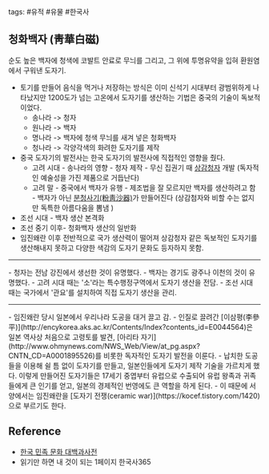 tags: #유적 #유물 #한국사 

## 청화백자 (靑華白磁)
순도 높은 백자에 청색에 코발트 안료로 무늬를 그리고, 그 위에 투명유약을 입혀 환원염에서 구워낸 도자기.

- 토기를 만들어 음식을 먹거나 저장하는 방식은 이미 신석기 시대부터 광범위하게 나타났지만 1200도가 넘는 고온에서 도자기를 생산하는 기법은 중국의 기술이 독보적이었다.
	- 송나라 -> 청자
	- 원나라 -> 백자
	- 명나라 -> 백자에 청색 무늬를 새겨 넣은 청화백자
	- 청나라 -> 각양각색의 화려한 도자기를 제작
- 중국 도자기의 발전사는 한국 도자기의 발전사에 직접적인 영향을 줬다.
	- 고려 시대 - 송나라의 영향 - 청자 제작 - 무신 집권기 때 [상감청자](http://study.zum.com/book/13511) 개발 (독자적인 예술성을 가진 제품으로 거듭난다)
	- 고려 말 - 중국에서 백자가 유행 - 제조법을 잘 모르지만 백자를 생산하려고 함 - 백자가 아닌 [분청사기(粉靑沙器)](http://encykorea.aks.ac.kr/Contents/Item/E0024868)가 만들어진다 (상감첨자와 비할 수는 없지만 독특한 아름다움을 뽐냄 )
- 조선 시대 - 백자 생산 본격화 
- 조선 중기 이후- 청화백자 생산의 일반화
- 임진왜란 이후 전반적으로 국가 생산력이 떨어져 상감청자 같은 독보적인 도자기를 생산해내지 못하고 다양한 색감의 도자기 문화도 등자하지 못함.
<hr />
- 청자는 전남 강진에서 생선한 것이 유명했다.
- 백자는 경기도 광주나 이천의 것이 유명했다.
- 고려 시대 때는 '소'라는 특수행정구역에서 도자기 생산을 전담.
- 조선 시대 때는 국가에서 '관요'를 설치하여 직접 도자기 생산을 관리.
<hr />
- 임진왜란 당시 일본에서 우리나라 도공을 대거 끌고 감.
- 인질로 끌려간 [이삼평(李參平)](http://encykorea.aks.ac.kr/Contents/Index?contents_id=E0044564)은 일본 역사상 처음으로 고령토를 발견, [아리타 자기](http://www.ohmynews.com/NWS_Web/View/at_pg.aspx?CNTN_CD=A0001895526)를 비롯한 독자적인 도자기 발전을 이룬다.
- 납치한 도공들을 이용해 쉴 틈 없이 도자기를 만들고, 일본인들에게 도자기 제작 기술을 가르치게 했다. 이렇게 만들어진 도자기들은 17세기 중엽부터 유럽으로 수출되어 유럽 왕족과 귀족들에게 큰 인기를 얻고, 일본의 경제적인 번영에도 큰 역할을 하게 된다.
- 이 때문에 서양에서는 임진왜란을 [도자기 전쟁(ceramic war)](https://kocef.tistory.com/1420)으로 부르기도 한다.

## Reference
- [한국 민족 문화 대백과사전](http://encykorea.aks.ac.kr/Contents/Item/E0056866)
- 읽기만 하면  내 것이 되는 1페이지 한국사365